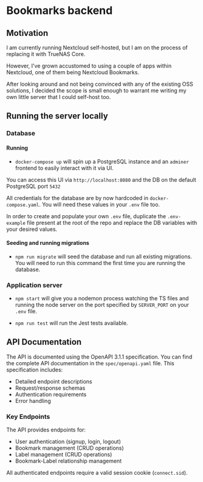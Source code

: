 # Bookmarks backend

## Motivation

I am currently running Nextcloud self-hosted, but I am on the process of replacing it with TrueNAS Core.

However, I've grown accustomed to using a couple of apps within Nextcloud, one of them being Nextcloud Bookmarks.

After looking around and not being convinced with any of the existing OSS solutions, I decided the scope is small enough to warrant me writing my own little server that I could self-host too.

## Running the server locally

### Database

#### Running

+ `docker-compose up` will spin up a PostgreSQL instance and an `adminer` frontend to easily interact with it via UI.

You can access this UI via `http://localhost:8080` and the DB on the default PostgreSQL port `5432`

All credentials for the database are by now hardcoded in `docker-compose.yaml`. You will need these values in your `.env` file too. 

In order to create and populate your own `.env` file, duplicate the `.env-example` file present at the root of the repo and replace the DB variables with your desired values.

#### Seeding and running migrations

+ `npm run migrate` will seed the database and run all existing migrations. You will need to run this command the first time you are running the database.

### Application server

+ `npm start` will give you a nodemon process watching the TS files and running the node server on the port specified by `SERVER_PORT` on your `.env` file.

+ `npm run test` will run the Jest tests available.

## API Documentation

The API is documented using the OpenAPI 3.1.1 specification. You can find the complete API documentation in the `spec/openapi.yaml` file. This specification includes:

- Detailed endpoint descriptions
- Request/response schemas
- Authentication requirements
- Error handling

### Key Endpoints

The API provides endpoints for:
- User authentication (signup, login, logout)
- Bookmark management (CRUD operations)
- Label management (CRUD operations)
- Bookmark-Label relationship management

All authenticated endpoints require a valid session cookie (`connect.sid`).